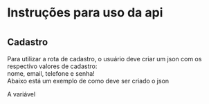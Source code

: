 # Instruções para uso da api
#
## Cadastro
<p>Para utilizar a rota de cadastro, o usuário deve criar um json com os respectivo valores de cadastro:<br>
nome, email, telefone e senha!<br>
Abaixo está um exemplo de como deve ser criado o json
</p>
<script>
    const object = {
        nome: "valor",
        email: "valor",
        telefone: "12999",
        senha: "123"
    }
    const json = JSON.stringify(object)
</script>
<p>A variável</p>